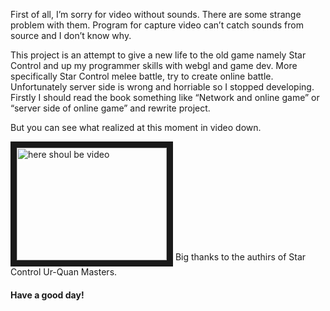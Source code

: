 First of all, I’m sorry for video without sounds. There are some strange problem with them. Program for capture video can’t catch sounds from source and I don’t know why.

This project is an attempt to give a new life to the old game namely Star Control and up my programmer skills with webgl and game dev. More specifically Star Control melee battle, try to create online battle. Unfortunately server side is wrong and horriable so I stopped developing. FirstIy I should read the book something like “Network and online game” or “server side of online game” and rewrite project.

But you can see what realized at this moment in video down.

<a href="http://www.youtube.com/watch?feature=player_embedded&v=2ojpAEbDNFY" target="_blank"><img src="http://img.youtube.com/vi/2ojpAEbDNFY/0.jpg" 
alt="here shoul be video" width="240" height="180" border="10" /></a>
Big thanks to the authirs of Star Control Ur-Quan Masters.

#### Have a good day!
